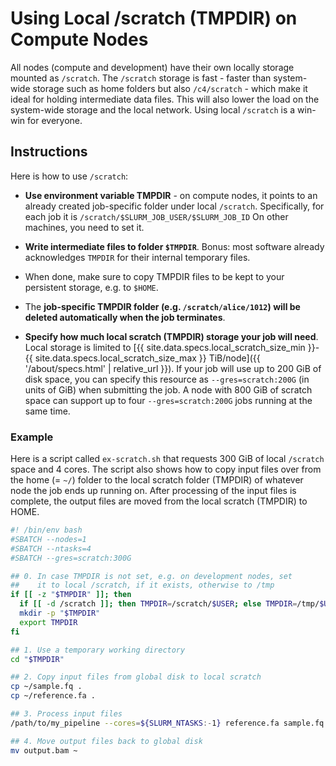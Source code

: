 # Using Local /scratch (TMPDIR) on Compute Nodes

All nodes (compute and development) have their own locally storage mounted as `/scratch`.  The `/scratch` storage is fast - faster than system-wide storage such as home folders but also `/c4/scratch` - which make it ideal for holding intermediate data files.  This will also lower the load on the system-wide storage and the local network.  Using local `/scratch` is a win-win for everyone.

## Instructions

<!--<div class="alert alert-warning" role="alert" markdown="1">
2019-09-09: Currently `TMPDIR` is only set automatically for job scripts running on the compute nodes.  On development nodes, `TMPDIR` is _not_ set - <strike>This is likely to change, but in the meanwhile,</strike> you need to set `TMPDIR` in your script in those cases when it is not set. See below for an example.
</div>-->

Here is how to use `/scratch`:

* **Use environment variable TMPDIR** - on compute nodes, it points to an already created job-specific folder under local `/scratch`. Specifically, for each job it is `/scratch/$SLURM_JOB_USER/$SLURM_JOB_ID`  On other machines, you need to set it.

* **Write intermediate files to folder `$TMPDIR`**.  Bonus: most software already acknowledges `TMPDIR` for their internal temporary files.

* When done, make sure to copy TMPDIR files to be kept to your persistent storage, e.g. to `$HOME`.

* The **job-specific TMPDIR folder (e.g. `/scratch/alice/1012`) will be deleted automatically when the job terminates**.

* **Specify how much local scratch (TMPDIR) storage your job will need**.  Local storage is limited to [{{ site.data.specs.local_scratch_size_min }}-{{ site.data.specs.local_scratch_size_max }} TiB/node]({{ '/about/specs.html' | relative_url }}).  If your job will use up to 200 GiB of disk space, you can specify this resource as `--gres=scratch:200G` (in units of GiB) when submitting the job.  A node with 800 GiB of scratch space can support up to four `--gres=scratch:200G` jobs running at the same time.


### Example

Here is a script called `ex-scratch.sh` that requests 300 GiB of local `/scratch` space and 4 cores.  The script also shows how to copy input files over from the home (= `~/`) folder to the local scratch folder (TMPDIR) of whatever node the job ends up running on.  After processing of the input files is complete, the output files are moved from the local scratch (TMPDIR) to HOME.

```sh
#! /bin/env bash
#SBATCH --nodes=1
#SBATCH --ntasks=4
#SBATCH --gres=scratch:300G

## 0. In case TMPDIR is not set, e.g. on development nodes, set
##    it to local /scratch, if it exists, otherwise to /tmp
if [[ -z "$TMPDIR" ]]; then
  if [[ -d /scratch ]]; then TMPDIR=/scratch/$USER; else TMPDIR=/tmp/$USER; fi
  mkdir -p "$TMPDIR"
  export TMPDIR
fi

## 1. Use a temporary working directory
cd "$TMPDIR"

## 2. Copy input files from global disk to local scratch
cp ~/sample.fq .
cp ~/reference.fa .

## 3. Process input files
/path/to/my_pipeline --cores=${SLURM_NTASKS:-1} reference.fa sample.fq > output.bam

## 4. Move output files back to global disk
mv output.bam ~
```

<!--
Assume that the total amount of local scratch you need for your input files and your output files and whatever intermediate files `my_pipeline` needs is 100 GiB, and assume that the process requires up to 8 GiB of RAM (=4 GiB per core) to complete.  Moreover, let's say you wish to run in parallel using two cores.  Then you should submit this job script as:
```sh
$ qsub -l scratch=100G -l mem_free=4G -pe smp 2 ex-scratch.sh
```


To understand the purpose of `qstat -j` at the end, see the [Job Summary]({{ '/scheduler/job-summary.html' | relative_url }}) page.
-->
